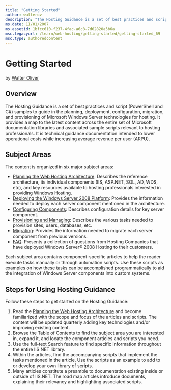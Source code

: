 ```yaml
---
title: "Getting Started"
author: walterov
description: "The Hosting Guidance is a set of best practices and script (PowerShell and C#) samples to guide in the planning, deployment, configuration, migration, and pr..."
ms.date: 11/01/2007
ms.assetid: 1bfcc610-f237-4fac-a6c8-7d62820a5b6a
msc.legacyurl: /learn/web-hosting/getting-started/getting-started_69
msc.type: authoredcontent
---
```

Getting Started
====================
by [Walter Oliver](https://github.com/walterov)

## Overview

The Hosting Guidance is a set of best practices and script (PowerShell and C#) samples to guide in the planning, deployment, configuration, migration, and provisioning of Microsoft Windows Server technologies for hosting. It provides a map to the latest content across the entire set of Microsoft documentation libraries and associated sample scripts relevant to hosting professionals. It is technical guidance documentation intended to lower operational costs while increasing average revenue per user (ARPU).

## Subject Areas

The content is organized in six major subject areas:

- [Planning the Web Hosting Architecture](../planning-the-web-hosting-architecture/index.md): Describes the reference architecture, its individual components (IIS, ASP.NET, SQL, AD, WDS, etc), and key resources available to hosting professionals interested in providing Windows Hosting.
- [Deploying the Windows Server 2008 Platform](../index.md): Provides the information needed to deploy each server component mentioned in the architecture.
- [Configuring Components](../configuring-components/index.md): Describes configuration details for key server component.
- [Provisioning and Managing](../../manage/provisioning-and-managing-iis/index.md): Describes the various tasks needed to provision sites, users, databases, etc.
- [Migrating](../migrate-to-the-microsoft-web-platform/index.md): Provides the information needed to migrate each server component from previous versions.
- [FAQ](../frequently-asked-questions-faq/index.md): Presents a collection of questions from Hosting Companies that have deployed Windows Server® 2008 Hosting to their customers.

Each subject area contains component-specific articles to help the reader execute tasks manually or through automation scripts. Use these scripts as examples on how these tasks can be accomplished programmatically to aid the integration of Windows Server components into custom systems.

## Steps for Using Hosting Guidance

Follow these steps to get started on the Hosting Guidance:

1. Read the [Planning the Web Hosting Architecture](../planning-the-web-hosting-architecture/index.md) and become familiarized with the scope and focus of the articles and scripts. The content will be updated quarterly adding key technologies and/or improving existing content.
2. Browse the Table of Contents to find the subject area you are interested in, expand it, and locate the component articles and scripts you need.
3. Use the full-text Search feature to find specific information throughout the entire IIS.NET library.
4. Within the articles, find the accompanying scripts that implement the tasks mentioned in the article. Use the scripts as an example to add to or develop your own library of scripts.
5. Many articles constitute a preamble to documentation existing inside or outside of IIS.NET. The road map articles introduce documents, explaining their relevancy and highlighting associated scripts.
